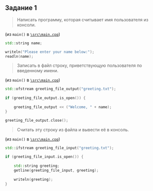 ## Задание 1

> Написать программу, которая считывает имя пользователя из консоли.

(из `main()` в [`\src\main.cpp`](./src/main.cpp))
```cpp
std::string name;

writeln("Please enter your name below:");
readln(name);
```

> Записать в файл строку, приветствующую пользователя по введенному имени.

(из `main()` в [`\src\main.cpp`](./src/main.cpp))
```cpp
std::ofstream greeting_file_output("greeting.txt");
	
if (greeting_file_output.is_open()) {
	
	greeting_file_output << ("Welcome, " + name);
}

greeting_file_output.close();
```

> Считать эту строку из файла и вывести её в консоль.

(из `main()` в [`\src\main.cpp`](./src/main.cpp))
```cpp
std::ifstream greeting_file_input("greeting.txt");
	
if (greeting_file_input.is_open()) {
	
	std::string greeting;
	getline(greeting_file_input, greeting);
	
	writeln(greeting);
}
```